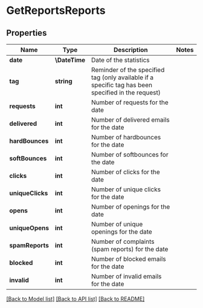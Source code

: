 # GetReportsReports

## Properties
Name | Type | Description | Notes
------------ | ------------- | ------------- | -------------
**date** | **\DateTime** | Date of the statistics | 
**tag** | **string** | Reminder of the specified tag (only available if a specific tag has been specified in the request) | 
**requests** | **int** | Number of requests for the date | 
**delivered** | **int** | Number of delivered emails for the date | 
**hardBounces** | **int** | Number of hardbounces for the date | 
**softBounces** | **int** | Number of softbounces for the date | 
**clicks** | **int** | Number of clicks for the date | 
**uniqueClicks** | **int** | Number of unique clicks for the date | 
**opens** | **int** | Number of openings for the date | 
**uniqueOpens** | **int** | Number of unique openings for the date | 
**spamReports** | **int** | Number of complaints (spam reports) for the date | 
**blocked** | **int** | Number of blocked emails for the date | 
**invalid** | **int** | Number of invalid emails for the date | 

[[Back to Model list]](../../README.md#documentation-for-models) [[Back to API list]](../../README.md#documentation-for-api-endpoints) [[Back to README]](../../README.md)


